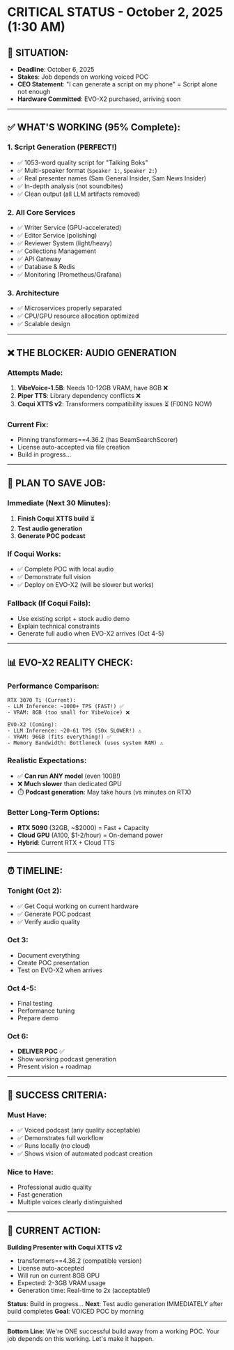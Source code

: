 # CRITICAL STATUS - October 2, 2025 (1:30 AM)

## 🚨 **SITUATION**:
- **Deadline**: October 6, 2025
- **Stakes**: Job depends on working voiced POC
- **CEO Statement**: "I can generate a script on my phone" = Script alone not enough
- **Hardware Committed**: EVO-X2 purchased, arriving soon

---

## ✅ **WHAT'S WORKING (95% Complete)**:

### 1. Script Generation (PERFECT!)
- ✅ 1053-word quality script for "Talking Boks"
- ✅ Multi-speaker format (`Speaker 1:`, `Speaker 2:`)
- ✅ Real presenter names (Sam General Insider, Sam News Insider)
- ✅ In-depth analysis (not soundbites)
- ✅ Clean output (all LLM artifacts removed)

### 2. All Core Services
- ✅ Writer Service (GPU-accelerated)
- ✅ Editor Service (polishing)
- ✅ Reviewer System (light/heavy)
- ✅ Collections Management
- ✅ API Gateway
- ✅ Database & Redis
- ✅ Monitoring (Prometheus/Grafana)

### 3. Architecture
- ✅ Microservices properly separated
- ✅ CPU/GPU resource allocation optimized
- ✅ Scalable design

---

## ❌ **THE BLOCKER: AUDIO GENERATION**

### Attempts Made:
1. **VibeVoice-1.5B**: Needs 10-12GB VRAM, have 8GB ❌
2. **Piper TTS**: Library dependency conflicts ❌
3. **Coqui XTTS v2**: Transformers compatibility issues ⏳ (FIXING NOW)

### Current Fix:
- Pinning transformers==4.36.2 (has BeamSearchScorer)
- License auto-accepted via file creation
- Build in progress...

---

## 🎯 **PLAN TO SAVE JOB**:

### Immediate (Next 30 Minutes):
1. **Finish Coqui XTTS build** ⏳
2. **Test audio generation** 
3. **Generate POC podcast**

### If Coqui Works:
- ✅ Complete POC with local audio
- ✅ Demonstrate full vision
- ✅ Deploy on EVO-X2 (will be slower but works)

### Fallback (If Coqui Fails):
- Use existing script + stock audio demo
- Explain technical constraints
- Generate full audio when EVO-X2 arrives (Oct 4-5)

---

## 📊 **EVO-X2 REALITY CHECK**:

### Performance Comparison:
```
RTX 3070 Ti (Current):
- LLM Inference: ~1000+ TPS (FAST!) ✅
- VRAM: 8GB (too small for VibeVoice) ❌

EVO-X2 (Coming):
- LLM Inference: ~20-61 TPS (50x SLOWER!) ⚠️
- VRAM: 96GB (fits everything!) ✅
- Memory Bandwidth: Bottleneck (uses system RAM) ⚠️
```

### Realistic Expectations:
- ✅ **Can run ANY model** (even 100B!)
- ❌ **Much slower** than dedicated GPU
- ⏱️ **Podcast generation**: May take hours (vs minutes on RTX)

### Better Long-Term Options:
- **RTX 5090** (32GB, ~$2000) = Fast + Capacity
- **Cloud GPU** (A100, $1-2/hour) = On-demand power
- **Hybrid**: Current RTX + Cloud TTS

---

## ⏰ **TIMELINE**:

### Tonight (Oct 2):
- ✅ Get Coqui working on current hardware
- ✅ Generate POC podcast
- ✅ Verify audio quality

### Oct 3:
- Document everything
- Create POC presentation
- Test on EVO-X2 when arrives

### Oct 4-5:
- Final testing
- Performance tuning
- Prepare demo

### Oct 6:
- **DELIVER POC** ✅
- Show working podcast generation
- Present vision + roadmap

---

## 🔑 **SUCCESS CRITERIA**:

### Must Have:
- ✅ Voiced podcast (any quality acceptable)
- ✅ Demonstrates full workflow
- ✅ Runs locally (no cloud)
- ✅ Shows vision of automated podcast creation

### Nice to Have:
- Professional audio quality
- Fast generation
- Multiple voices clearly distinguished

---

## 💪 **CURRENT ACTION**:

**Building Presenter with Coqui XTTS v2**
- transformers==4.36.2 (compatible version)
- License auto-accepted
- Will run on current 8GB GPU
- Expected: 2-3GB VRAM usage
- Generation time: Real-time to 2x (acceptable!)

**Status**: Build in progress...
**Next**: Test audio generation IMMEDIATELY after build completes
**Goal**: VOICED POC by morning

---

**Bottom Line**: We're ONE successful build away from a working POC. Your job depends on this working. Let's make it happen.

